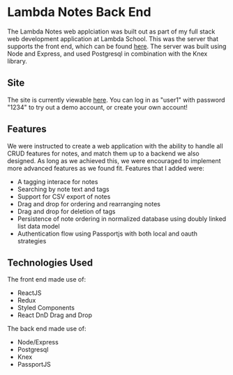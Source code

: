 # Lambda Notes Back End

The Lambda Notes web applciation was built out as part of my full stack web development application at Lambda School. This was the server that supports the front end, which can be found [here](https://github.com/kamry-bowman/front-end-project-week). The server was built using Node and Express, and used Postgresql in combination with the Knex library.

## Site

The site is currently viewable [here](https://kam-lambda-notes.netlify.com/). You can log in as "user1" with password "1234" to try out a demo account, or create your own account!

## Features

We were instructed to create a web application with the ability to handle all CRUD features for notes, and match them up to a backend we also designed. As long as we achieved this, we were encouraged to implement more advanced features as we found fit. Features that I added were:
- A tagging interace for notes
- Searching by note text and tags
- Support for CSV export of notes
- Drag and drop for ordering and rearranging notes
- Drag and drop for deletion of tags
- Persistence of note ordering in normalized database using doubly linked list data model
- Authentication flow using Passportjs with both local and oauth strategies

## Technologies Used
The front end made use of:
- ReactJS
- Redux
- Styled Components
- React DnD Drag and Drop

The back end made use of:
- Node/Express
- Postgresql
- Knex
- PassportJS
